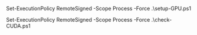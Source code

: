 ﻿Set-ExecutionPolicy RemoteSigned -Scope Process -Force
.\setup-GPU.ps1

Set-ExecutionPolicy RemoteSigned -Scope Process -Force
.\check-CUDA.ps1